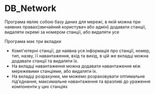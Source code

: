 # DB_Network

Програма являє собою базу даних для мережі, в якій можна при наявних правах(звичайний користувач або адмін) додавати станції, видаляти окремі за номером станції, або видаляти усе

Програма має три вкладки
- Комп'ютерні станції, де наявна уся інформація про станції, номер, тип, назву, її навантаження, вхід та вихід, в цій же вкладці можна додавати станції та видаляти їх.
- На вкладці навантаження можна додавати навантаження між мережевими станціями, або видаляти їх.
- На вкладці розрахунки, ми можемо розраховувати оптимальне під'єднання, максимальне навантаження та вразливі до ураження компоненти у цих станціях
